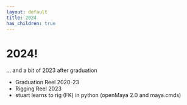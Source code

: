 ```yaml
---
layout: default
title: 2024
has_children: true
---
```


# 2024!

... and a bit of 2023 after graduation


- Graduation Reel 2020-23
- Rigging Reel 2023
- stuart learns to rig (FK) in python (openMaya 2.0 and maya.cmds)
